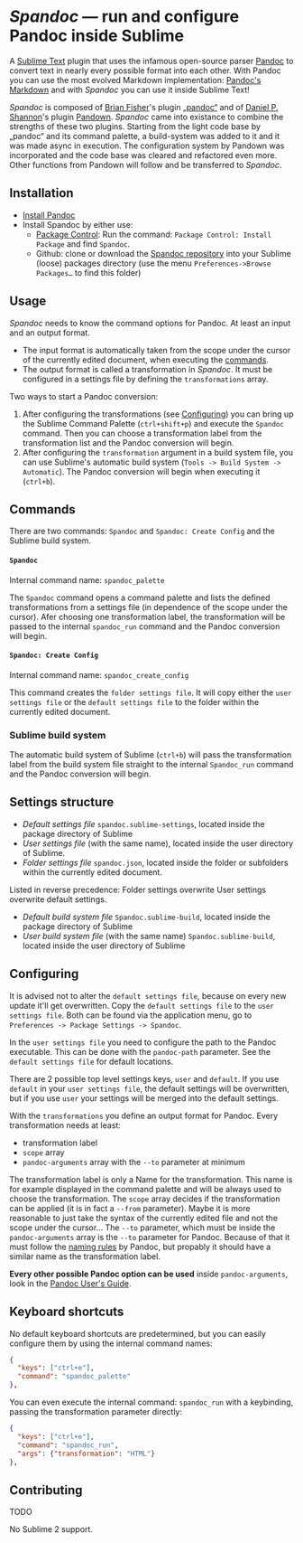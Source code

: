 # _Spandoc_ — run and configure Pandoc inside Sublime

A [Sublime Text](sublimetext.com) plugin that uses the infamous open-source parser [Pandoc](pandoc.org) to convert text in nearly every possible format into each other.
With Pandoc you can use the most evolved Markdown implementation: [Pandoc's Markdown](pandoc.org/MANUAL.html#pandocs-markdown) and with _Spandoc_ you can use it inside Sublime Text!

_Spandoc_ is composed of [Brian Fisher](https://github.com/tbfisher)'s plugin [„pandoc“](packagecontrol.io/packages/Pandoc) and of [Daniel P. Shannon](github.com/phyllisstein)'s plugin [Pandown](https://packagecontrol.io/packages/Pandown). _Spandoc_ came into existance to combine the strengths of these two plugins. Starting from the light code base by „pandoc“ and its command palette, a build-system was added to it and it was made async in execution. The configuration system by Pandown was incorporated and the code base was cleared and refactored even more. Other functions from Pandown will follow and be transferred to _Spandoc_.


## Installation

- [Install Pandoc](pandoc.org/installing.html)
- Install Spandoc by either use:
  + [Package Control](packagecontrol.io): Run the command: `Package Control: Install Package` and find `Spandoc`.
  + Github: clone or download the [Spandoc repository](https://github.com/geniusupgrader/Spandoc) into your Sublime (loose) packages directory (use the menu `Preferences->Browse Packages…` to find this folder)


## Usage

_Spandoc_ needs to know the command options for Pandoc. At least an input and an output format.

- The input format is automatically taken from the scope under the cursor of the currently edited document, when executing the [commands](#commands).
- The output format is called a transformation in _Spandoc_. It must be configured in a settings file by defining the `transformations` array.

Two ways to start a Pandoc conversion:

1. After configuring the transformations (see [Configuring](#configuring)) you can bring up the Sublime Command Palette (`ctrl+shift+p`) and execute the `Spandoc` command. Then you can choose a transformation label from the transformation list and the Pandoc conversion will begin.
2. After configuring the `transformation` argument in a build system file, you can use Sublime's automatic build system (`Tools -> Build System -> Automatic`). The Pandoc conversion will begin when executing it (`ctrl+b`).

## Commands

There are two commands: `Spandoc` and `Spandoc: Create Config` and the Sublime build system.

#### `Spandoc`
Internal command name: `spandoc_palette`

The `Spandoc` command opens a command palette and lists the defined transformations from a settings file (in dependence of the scope under the cursor). Afer choosing one transformation label, the transformation will be passed to the internal `spandoc_run` command and the Pandoc conversion will begin.


#### `Spandoc: Create Config`
Internal command name: `spandoc_create_config`

This command creates the `folder settings file`. It will copy either the `user settings file` or the `default settings file` to the folder within the currently edited document.


### Sublime build system

The automatic build system of Sublime (`ctrl+b`) will pass the transformation label from the build system file straight to the internal `Spandoc_run` command and the Pandoc conversion will begin.


## Settings structure

- _Default settings file_ `spandoc.sublime-settings`, located inside the package directory of Sublime
- _User settings file_ (with the same name), located inside the user directory of Sublime.
- _Folder settings file_ `spandoc.json`, located inside the folder or subfolders within the currently edited document.

Listed in reverse precedence: Folder settings overwrite User settings overwrite default settings.

- _Default build system file_ `Spandoc.sublime-build`, located inside the package directory of Sublime
- _User build system file_ (with the same name) `Spandoc.sublime-build`, located inside the user directory of Sublime



## Configuring

It is advised not to alter the `default settings file`, because on every new update it'll get overwritten. Copy the `default settings file` to the `user settings file`. Both can be found via the application menu, go to `Preferences -> Package Settings -> Spandoc`.

In the `user settings file` you need to configure the path to the Pandoc executable. This can be done with the `pandoc-path` parameter. See the `default settings file` for default locations. 

There are 2 possible top level settings keys, `user` and `default`. If you use `default` in your `user settings file`, the default settings will be overwritten, but if you use `user` your settings will be merged into the default settings.

With the `transformations` you define an output format for Pandoc. Every transformation needs at least:

- transformation label
- `scope` array
- `pandoc-arguments` array with the `--to` parameter at minimum

The transformation label is only a Name for the transformation. This name is for example displayed in the command palette and will be always used to choose the transformation. The `scope` array decides if the transformation can be applied (it is in fact a `--from` parameter). Maybe it is more reasonable to just take the syntax of the currently edited file and not the scope under the cursor… The `--to` parameter, which must be inside the `pandoc-arguments` array is the `--to` parameter for Pandoc. Because of that it must follow the [naming rules](http://pandoc.org/MANUAL.html#options) by Pandoc, but propably it should have a similar name as the transformation label.

__Every other possible Pandoc option can be used__ inside `pandoc-arguments`, look in the [Pandoc User's Guide](http://pandoc.org/MANUAL.html). 

## Keyboard shortcuts

No default keyboard shortcuts are predetermined, but you can easily configure them by using the internal command names:

```json
{
  "keys": ["ctrl+e"],
  "command": "spandoc_palette"
},
```

You can even execute the internal command: `spandoc_run` with a keybinding, passing the transformation parameter directly:

```json
{
  "keys": ["ctrl+e"],
  "command": "spandoc_run",
  "args": {"transformation": "HTML"}
},
```


## Contributing

TODO

No Sublime 2 support.

